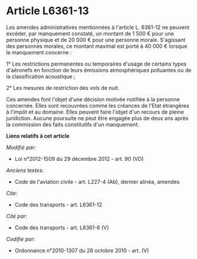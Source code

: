 # Article L6361-13

Les amendes administratives mentionnées à l'article L. 6361-12 ne peuvent excéder, par manquement constaté, un montant de 1
500 € pour une personne physique et de 20 000 € pour une personne morale. S'agissant des personnes morales, ce montant
maximal est porté à 40 000 € lorsque le manquement concerne :

1° Les restrictions permanentes ou temporaires d'usage de certains types d'aéronefs en fonction de leurs émissions
atmosphériques polluantes ou de la classification acoustique ;

2° Les mesures de restriction des vols de nuit.

Ces amendes font l'objet d'une décision motivée notifiée à la personne concernée. Elles sont recouvrées comme les créances de
l'Etat étrangères à l'impôt et au domaine. Elles peuvent faire l'objet d'un recours de pleine juridiction. Aucune poursuite
ne peut être engagée plus de deux ans après la commission des faits constitutifs d'un manquement.

**Liens relatifs à cet article**

_Modifié par_:

  - Loi n°2012-1509 du 29 décembre 2012 - art. 90 (VD)

_Anciens textes_:

  - Code de l'aviation civile - art. L227-4 (Ab), dernier alinéa, amendes

_Cite_:

  - Code des transports - art. L6361-12

_Cité par_:

  - Code des transports - art. L6361-6 (V)

_Codifié par_:

  - Ordonnance n°2010-1307 du 28 octobre 2010 - art. (V)
